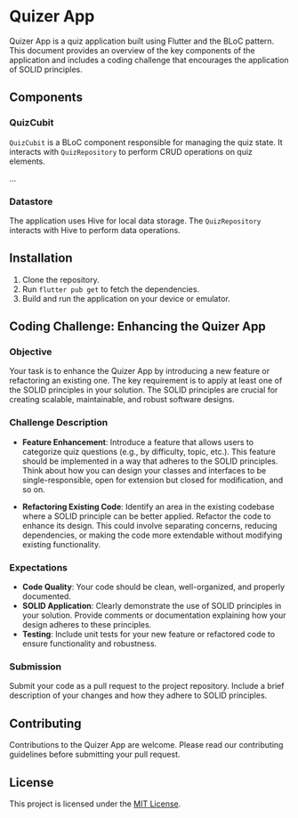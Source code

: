 # Quizer App

Quizer App is a quiz application built using Flutter and the BLoC pattern. This document provides an overview of the key components of the application and includes a coding challenge that encourages the application of SOLID principles.

## Components

### QuizCubit

`QuizCubit` is a BLoC component responsible for managing the quiz state. It interacts with `QuizRepository` to perform CRUD operations on quiz elements.

...

### Datastore

The application uses Hive for local data storage. The `QuizRepository` interacts with Hive to perform data operations.

## Installation

1. Clone the repository.
2. Run `flutter pub get` to fetch the dependencies.
3. Build and run the application on your device or emulator.

## Coding Challenge: Enhancing the Quizer App

### Objective

Your task is to enhance the Quizer App by introducing a new feature or refactoring an existing one. The key requirement is to apply at least one of the SOLID principles in your solution. The SOLID principles are crucial for creating scalable, maintainable, and robust software designs.

### Challenge Description

- **Feature Enhancement**: Introduce a feature that allows users to categorize quiz questions (e.g., by difficulty, topic, etc.). This feature should be implemented in a way that adheres to the SOLID principles. Think about how you can design your classes and interfaces to be single-responsible, open for extension but closed for modification, and so on.

- **Refactoring Existing Code**: Identify an area in the existing codebase where a SOLID principle can be better applied. Refactor the code to enhance its design. This could involve separating concerns, reducing dependencies, or making the code more extendable without modifying existing functionality.

### Expectations

- **Code Quality**: Your code should be clean, well-organized, and properly documented.
- **SOLID Application**: Clearly demonstrate the use of SOLID principles in your solution. Provide comments or documentation explaining how your design adheres to these principles.
- **Testing**: Include unit tests for your new feature or refactored code to ensure functionality and robustness.

### Submission

Submit your code as a pull request to the project repository. Include a brief description of your changes and how they adhere to SOLID principles.

## Contributing

Contributions to the Quizer App are welcome. Please read our contributing guidelines before submitting your pull request.

## License

This project is licensed under the [MIT License](LICENSE).
